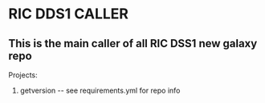 # RIC DDS1 CALLER

## This is the main caller of all RIC DSS1 new galaxy repo

Projects:

1) getversion --  see requirements.yml for repo info
